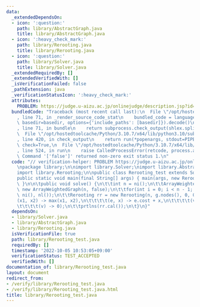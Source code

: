 ```yaml
---
data:
  _extendedDependsOn:
  - icon: ':question:'
    path: library/AbstractGraph.java
    title: library/AbstractGraph.java
  - icon: ':heavy_check_mark:'
    path: library/Rerooting.java
    title: library/Rerooting.java
  - icon: ':question:'
    path: library/Solver.java
    title: library/Solver.java
  _extendedRequiredBy: []
  _extendedVerifiedWith: []
  _isVerificationFailed: false
  _pathExtension: java
  _verificationStatusIcon: ':heavy_check_mark:'
  attributes:
    PROBLEM: https://judge.u-aizu.ac.jp/onlinejudge/description.jsp?id=GRL_5_B
  bundledCode: "Traceback (most recent call last):\n  File \"/opt/hostedtoolcache/Python/3.10.7/x64/lib/python3.10/site-packages/onlinejudge_verify/documentation/build.py\"\
    , line 71, in _render_source_code_stat\n    bundled_code = language.bundle(stat.path,\
    \ basedir=basedir, options={'include_paths': [basedir]}).decode()\n  File \"/opt/hostedtoolcache/Python/3.10.7/x64/lib/python3.10/site-packages/onlinejudge_verify/languages/user_defined.py\"\
    , line 71, in bundle\n    return subprocess.check_output(shlex.split(command))\n\
    \  File \"/opt/hostedtoolcache/Python/3.10.7/x64/lib/python3.10/subprocess.py\"\
    , line 420, in check_output\n    return run(*popenargs, stdout=PIPE, timeout=timeout,\
    \ check=True,\n  File \"/opt/hostedtoolcache/Python/3.10.7/x64/lib/python3.10/subprocess.py\"\
    , line 524, in run\n    raise CalledProcessError(retcode, process.args,\nsubprocess.CalledProcessError:\
    \ Command '['false']' returned non-zero exit status 1.\n"
  code: "// verification-helper: PROBLEM https://judge.u-aizu.ac.jp/onlinejudge/description.jsp?id=GRL_5_B\n\
    \npackage library;\n\nimport library.Solver;\nimport library.AbstractGraph;\n\
    import library.Rerooting;\n\npublic class Rerooting_test extends Solver {\n\t\
    public static void main(final String[] args) { main(args, new Rerooting_test());\
    \ }\n\n\tpublic void solve() {\n\t\tint n = ni();\n\t\tArrayWeightedGraph g =\
    \ new ArrayWeightedGraph(n, false);\n\t\tfor(int i = 0; i < n - 1; i ++) g.add(ni(),\
    \ ni(), nl());\n\t\tRerooting rr = new Rerooting(n, g.nodes(), 0, 0,\n\t\t\t\t\
    (x1, x2) -> max(x1, x2),\n\t\t\t\t(e, x) -> e.cost + x,\n\t\t\t\t(v, x) -> x,\n\
    \t\t\t\t(v) -> 0);\n\t\tprtlns(rr.cal());\n\t}\n}"
  dependsOn:
  - library/Solver.java
  - library/AbstractGraph.java
  - library/Rerooting.java
  isVerificationFile: true
  path: library/Rerooting_test.java
  requiredBy: []
  timestamp: '2022-10-05 10:53:05+09:00'
  verificationStatus: TEST_ACCEPTED
  verifiedWith: []
documentation_of: library/Rerooting_test.java
layout: document
redirect_from:
- /verify/library/Rerooting_test.java
- /verify/library/Rerooting_test.java.html
title: library/Rerooting_test.java
---
```

